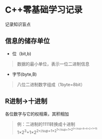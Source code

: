 # C++零基础学习记录
记录知识盲点

## 信息的储存单位
* 位（bit,b)
> 数据的最小单位，表示一位二进制信息
* 字节(byte,B)
> 八位二进制数字组成（1byte=8bit）

## R进制->十进制
各位数字与它的权相乘，其积相加
> 例：二进制的1111转换成十进制  
1×2<sup>3</sup>+1×2<sup>2</sup+1×2<sup>1</sup+1×2<sup>0</sup=8+4+2+1=15

